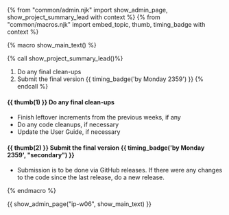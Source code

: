 {% from "common/admin.njk" import show_admin_page, show_project_summary_lead with context %}
{% from "common/macros.njk" import embed_topic, thumb, timing_badge with context %}

{% macro show_main_text() %}
<div id="main">

{% call show_project_summary_lead()%}
1. Do any final clean-ups
1. Submit the final version {{ timing_badge('by Monday 2359') }}
{% endcall %}
<div id="body">

#### {{ thumb(1) }} Do any final clean-ups

* Finish leftover increments from the previous weeks, if any
* Do any code cleanups, if necessary
* Update the User Guide, if necessary

#### {{ thumb(2) }} Submit the final version {{ timing_badge('by Monday 2359', "secondary") }}

* Submission is to be done via GitHub releases. If there were any changes to the code since the last release, do a new release.

</div>
</div>
{% endmacro %}

{{ show_admin_page("ip-w06", show_main_text) }}